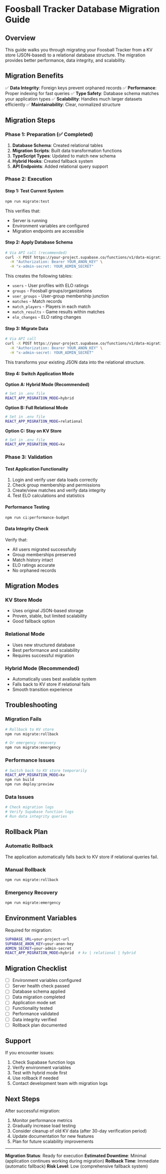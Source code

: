 # Foosball Tracker Database Migration Guide

## Overview

This guide walks you through migrating your Foosball Tracker from a KV store (JSON-based) to a relational database structure. The migration provides better performance, data integrity, and scalability.

## Migration Benefits

✅ **Data Integrity**: Foreign keys prevent orphaned records
✅ **Performance**: Proper indexing for fast queries
✅ **Type Safety**: Database schema matches your application types
✅ **Scalability**: Handles much larger datasets efficiently
✅ **Maintainability**: Clear, normalized structure

## Migration Steps

### Phase 1: Preparation (✅ Completed)

1. **Database Schema**: Created relational tables
2. **Migration Scripts**: Built data transformation functions
3. **TypeScript Types**: Updated to match new schema
4. **Hybrid Hooks**: Created fallback system
5. **API Endpoints**: Added relational query support

### Phase 2: Execution

#### Step 1: Test Current System
```bash
npm run migrate:test
```
This verifies that:
- Server is running
- Environment variables are configured
- Migration endpoints are accessible

#### Step 2: Apply Database Schema
```bash
# Via API call (recommended)
curl -X POST https://your-project.supabase.co/functions/v1/data-migration/apply-schema \
  -H "Authorization: Bearer YOUR_ANON_KEY" \
  -H "x-admin-secret: YOUR_ADMIN_SECRET"
```

This creates the following tables:
- `users` - User profiles with ELO ratings
- `groups` - Foosball groups/organizations
- `user_groups` - User-group membership junction
- `matches` - Match records
- `match_players` - Players in each match
- `match_results` - Game results within matches
- `elo_changes` - ELO rating changes

#### Step 3: Migrate Data
```bash
# Via API call
curl -X POST https://your-project.supabase.co/functions/v1/data-migration/migrate-kv-to-relational \
  -H "Authorization: Bearer YOUR_ANON_KEY" \
  -H "x-admin-secret: YOUR_ADMIN_SECRET"
```

This transforms your existing JSON data into the relational structure.

#### Step 4: Switch Application Mode

**Option A: Hybrid Mode (Recommended)**
```bash
# Set in .env file
REACT_APP_MIGRATION_MODE=hybrid
```

**Option B: Full Relational Mode**
```bash
# Set in .env file
REACT_APP_MIGRATION_MODE=relational
```

**Option C: Stay on KV Store**
```bash
# Set in .env file
REACT_APP_MIGRATION_MODE=kv
```

### Phase 3: Validation

#### Test Application Functionality
1. Login and verify user data loads correctly
2. Check group membership and permissions
3. Create/view matches and verify data integrity
4. Test ELO calculations and statistics

#### Performance Testing
```bash
npm run ci:performance-budget
```

#### Data Integrity Check
Verify that:
- All users migrated successfully
- Group memberships preserved
- Match history intact
- ELO ratings accurate
- No orphaned records

## Migration Modes

### KV Store Mode
- Uses original JSON-based storage
- Proven, stable, but limited scalability
- Good fallback option

### Relational Mode
- Uses new structured database
- Best performance and scalability
- Requires successful migration

### Hybrid Mode (Recommended)
- Automatically uses best available system
- Falls back to KV store if relational fails
- Smooth transition experience

## Troubleshooting

### Migration Fails
```bash
# Rollback to KV store
npm run migrate:rollback

# Or emergency recovery
npm run migrate:emergency
```

### Performance Issues
```bash
# Switch back to KV store temporarily
REACT_APP_MIGRATION_MODE=kv
npm run build
npm run deploy:preview
```

### Data Issues
```bash
# Check migration logs
# Verify Supabase function logs
# Run data integrity queries
```

## Rollback Plan

### Automatic Rollback
The application automatically falls back to KV store if relational queries fail.

### Manual Rollback
```bash
npm run migrate:rollback
```

### Emergency Recovery
```bash
npm run migrate:emergency
```

## Environment Variables

Required for migration:
```bash
SUPABASE_URL=your-project-url
SUPABASE_ANON_KEY=your-anon-key
ADMIN_SECRET=your-admin-secret
REACT_APP_MIGRATION_MODE=hybrid  # kv | relational | hybrid
```

## Migration Checklist

- [ ] Environment variables configured
- [ ] Server health check passed
- [ ] Database schema applied
- [ ] Data migration completed
- [ ] Application mode set
- [ ] Functionality tested
- [ ] Performance validated
- [ ] Data integrity verified
- [ ] Rollback plan documented

## Support

If you encounter issues:
1. Check Supabase function logs
2. Verify environment variables
3. Test with hybrid mode first
4. Use rollback if needed
5. Contact development team with migration logs

## Next Steps

After successful migration:
1. Monitor performance metrics
2. Gradually increase load testing
3. Consider cleanup of old KV data (after 30-day verification period)
4. Update documentation for new features
5. Plan for future scalability improvements

---

**Migration Status**: Ready for execution
**Estimated Downtime**: Minimal (application continues working during migration)
**Rollback Time**: Immediate (automatic fallback)
**Risk Level**: Low (comprehensive fallback system)
